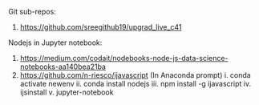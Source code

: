Git sub-repos:
1. https://github.com/sreegithub19/upgrad_live_c41


Nodejs in Jupyter notebook:
1. https://medium.com/codait/nodebooks-node-js-data-science-notebooks-aa140bea21ba
2. https://github.com/n-riesco/ijavascript
    (In Anaconda prompt) 
    i. conda activate newenv
    ii. conda install nodejs
    iii. npm install -g ijavascript
    iv. ijsinstall
    v. jupyter-notebook